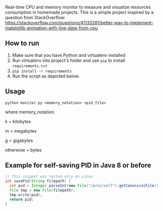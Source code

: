 Real-time CPU and memory monitor to measure and visualize resources
consumption in homemade projects. This is a simple project inspired by
a question from StackOverflow:
https://stackoverflow.com/questions/41133281/better-way-to-implement-matplotlib-animation-with-live-data-from-cpu

## How to run

1. Make sure that you have Python and virtualenv installed
2. Run virtualenv into project's folder and use `pip` to install `requirements.txt`
3. `pip install -r requirements`
4. Run the script as depicted below.

## Usage

`python monitor.py <memory_notation> <pid_file>`

where memory_notation:

  k = kilobytes

  m = megabytes

  g = gigabytes

  otherwise = bytes

## Example for self-saving PID in Java 8 or before

```java
// this snippet was tested only on Linux
int savePid(String filepath) {
  int pid = Integer.parseInt(new File("/proc/self").getCanonicalFile().getName());
  File tmp = new File(filepath);
  tmp.write(pid);
  return pid;
}
```
